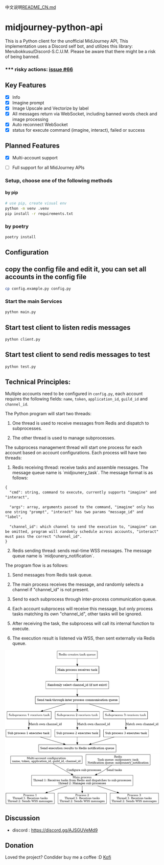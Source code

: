 中文说明[README_CN.md](README_CN.md)
# midjourney-python-api
This is a Python client for the unofficial MidJourney API, This implementation uses a Discord self bot, and utilizes this library: Merubokkusu/Discord-S.C.U.M. Please be aware that there might be a risk of being banned.


### *** risky actions: [issue #66](https://github.com/Merubokkusu/Discord-S.C.U.M/issues/66#issue-876713938)

## Key Features
- [x] Info
- [x] Imagine prompt
- [x] Image Upscale and Vectorize by label
- [x] All messages return via WebSocket, including banned words check and image processing
- [x] Auto reconnect WebSocket
- [x] status for execute command (imagine, interact), failed or success

## Planned Features
- [x] Multi-account support
- [ ] Full support for all MidJourney APIs


### Setup, choose one of the following methods

#### by pip
```bash
# use pip, create visual env
python -m venv .venv 
pip install -r requirements.txt
```


### by poetry
```bash
poetry install
```

## Configuration

## copy the config file and edit it, you can set all accounts in the config file
```bash
cp config.example.py config.py
```

### Start the main Services

```python
python main.py
```

## Start test client to listen redis messages

```python
python client.py
```

## Start test client to send redis messages to test

```python
python test.py
```

## Technical Principles:

Multiple accounts need to be configured in `config.py`, each account requires the following fields: `name`, `token`, `application_id`, `guild_id` and `channel_id`.

The Python program will start two threads:

1. One thread is used to receive messages from Redis and dispatch to subprocesses.

2. The other thread is used to manage subprocesses.

The subprocess management thread will start one process for each account based on account configurations. Each process will have two threads:

1. Redis receiving thread: receive tasks and assemble messages. The message queue name is \`midjounery_task\`. The message format is as follows:

```
{
  "cmd": string, command to execute, currently supports "imagine" and "interact",

  "args": array, arguments passed to the command, "imagine" only has one string "prompt", "interact" has two params "message_id" and "label",

  "channel_id": which channel to send the execution to, "imagine" can be omitted, program will randomly schedule across accounts, "interact" must pass the correct "channel_id".
}
```

2. Redis sending thread: sends real-time WSS messages. The message queue name is \`midjounery_notification\`.

The program flow is as follows:

1. Send messages from Redis task queue.

2. The main process receives the message, and randomly selects a channel if "channel_id" is not present.

3. Send to each subprocess through inter-process communication queue.

4. Each account subprocess will receive this message, but only process tasks matching its own "channel_id", other tasks will be ignored.

5. After receiving the task, the subprocess will call its internal function to execute.

6. The execution result is listened via WSS, then sent externally via Redis queue.

![workflow](chart/flow.jpg)
![program](chart/program.jpg)


## Discussion
- discord : https://discord.gg/AJSGUVeMd9

## Donation
Loved the project? Condider buy me a coffee :D [Kofi](https://ko-fi.com/ezioruan)
